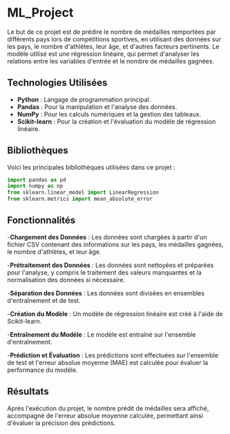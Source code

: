 # ML_Project

Le but de ce projet est de prédire le nombre de médailles remportées par différents pays lors de compétitions sportives, en utilisant des données sur les pays, le nombre d'athlètes, leur âge, et d'autres facteurs pertinents. Le modèle utilisé est une régression linéaire, qui permet d'analyser les relations entre les variables d'entrée et le nombre de médailles gagnées.
## Technologies Utilisées

- **Python** : Langage de programmation principal.
- **Pandas** : Pour la manipulation et l'analyse des données.
- **NumPy** : Pour les calculs numériques et la gestion des tableaux.
- **Scikit-learn** : Pour la création et l'évaluation du modèle de régression linéaire.

## Bibliothèques

Voici les principales bibliothèques utilisées dans ce projet :

```python
import pandas as pd
import numpy as np
from sklearn.linear_model import LinearRegression
from sklearn.metrics import mean_absolute_error
```

## Fonctionnalités
-**Chargement des Données** : Les données sont chargées à partir d'un fichier CSV contenant des informations sur les pays, les médailles gagnées, le nombre d'athlètes, et leur âge.

-**Prétraitement des Données** : Les données sont nettoyées et préparées pour l'analyse, y compris le traitement des valeurs manquantes et la normalisation des données si nécessaire.

-**Séparation des Données** : Les données sont divisées en ensembles d'entraînement et de test.

-**Création du Modèle** : Un modèle de régression linéaire est créé à l'aide de Scikit-learn.

-**Entraînement du Modèle** : Le modèle est entraîné sur l'ensemble d'entraînement.

-**Prédiction et Évaluation** : Les prédictions sont effectuées sur l'ensemble de test et l'erreur absolue moyenne (MAE) est calculée pour évaluer la performance du modèle.

## Résultats
Après l'exécution du projet, le nombre prédit de médailles sera affiché, accompagné de l'erreur absolue moyenne calculée, permettant ainsi d'évaluer la précision des prédictions.

